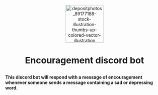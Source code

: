 <p align="center"> <img width="120" alt="depositphotos_89177188-stock-illustration-thumbs-up-colored-vector-illustration" src="https://user-images.githubusercontent.com/88873588/152684860-617979bd-55f1-4691-b1dd-d5e9c74ff478.jpg">

  # <p align="center"> Encouragement discord bot </p>
  
  **This discord bot will respond with a message of encouragement whenever someone sends a message containing a sad or depressing word.**

